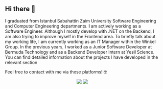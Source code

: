 ## Hi there 👋

I graduated from Istanbul Sabahattin Zaim University Software Engineering and Computer Engineering departments. I am actively working as a Software Engineer. Although I mostly develop with .NET on the Backend, I am also trying to improve myself in the Frontend area. To briefly talk about my working life, I am currently working as an IT Manager within the Winkel Group. In the previous years, I worked as a Junior Software Developer at Bermuda Technology and as a Backend Developer Intern at Yesil Science. You can find detailed information about the projects I have developed in the relevant section 


Feel free to contact with me via these platforms! 🤓

<p align="center">
  <img src="https://github-readme-stats.vercel.app/api?username=karacamelihcan&count_private=true&show_icons=true&theme=radical">
  <img src="https://github-readme-stats.vercel.app/api/top-langs/?username=karacamelihcan&layout=compact&theme=radical">
</p>



<!--
**karacamelihcan/karacamelihcan** is a ✨ _special_ ✨ repository because its `README.md` (this file) appears on your GitHub profile.

Here are some ideas to get you started:

- 🔭 I’m currently working on ...
- 🌱 I’m currently learning ...
- 👯 I’m looking to collaborate on ...
- 🤔 I’m looking for help with ...
- 💬 Ask me about ...
- 📫 How to reach me: ...
- 😄 Pronouns: ...
- ⚡ Fun fact: ...
-->

